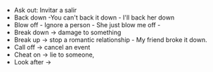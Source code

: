 
- Ask out: Invitar a salir
- Back down -You can't back it down - I'll back her down
- Blow off - Ignore a person - She just blow me off - 
- Break down -> damage to something
- Break up -> stop a romantic relationship - My friend broke it down.
- Call off -> cancel an event
- Cheat on -> lie to someone, 
- Look after ->